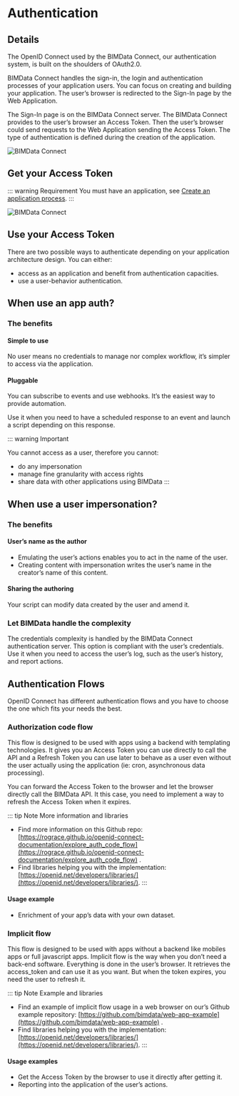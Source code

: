 # Authentication

## Details

The OpenID Connect used by the BIMData Connect, our authentication system, is built on the shoulders of OAuth2.0.

BIMData Connect handles the sign-in, the login and authentication processes of your application users. You can focus on creating and building your application. The user’s browser is redirected to the Sign-In page by the Web Application.

The Sign-In page is on the BIMData Connect server. The BIMData Connect provides to the user’s browser an Access Token. Then the user’s browser could send requests to the Web Application sending the Access Token. The type of authentication is defined during the creation of the application.

![BIMData Connect](/assets/img/api/API-BIMdata_connect.jpg)

## Get your Access Token

::: warning Requirement
You must have an application, see [Create an application process](/api/guides/application).
:::

![BIMData Connect](/assets/img/api/API-auth_flow.jpg)

## Use your Access Token

There are two possible ways to authenticate depending on your application architecture design. You can either:
- access as an application and benefit from authentication capacities.
- use a user-behavior authentication.

## When use an app auth?
### The benefits
#### Simple to use

No user means no credentials to manage nor complex workflow, it’s simpler to access via the application.

#### Pluggable

You can subscribe to events and use webhooks. It’s the easiest way to provide automation.

Use it when you need to have a scheduled response to an event and launch a script depending on this response.

::: warning Important

You cannot access as a user, therefore you cannot:
- do any impersonation
- manage fine granularity with access rights
- share data with other applications using BIMData
:::

## When use a user impersonation?
### The benefits
#### User’s name as the author

- Emulating the user’s actions enables you to act in the name of the user.
- Creating content with impersonation writes the user’s name in the creator’s name of this content.

#### Sharing the authoring
Your script can modify data created by the user and amend it.

### Let BIMData handle the complexity
The credentials complexity is handled by the BIMData Connect authentication server. This option is compliant with the user’s credentials. Use it when you need to access the user’s log, such as the user’s history, and report actions.

## Authentication Flows

OpenID Connect has different authentication flows and you have to choose the one which fits your needs the best.

### Authorization code flow

This flow is designed to be used with apps using a backend with templating technologies. It gives you an Access Token you can use directly to call the API and a Refresh Token you can use later to behave as a user even without the user actually using the application (ie: cron, asynchronous data processing).

You can forward the Access Token to the browser and let the browser directly call the BIMData API. It this case, you need to implement a way to refresh the Access Token when it expires.

::: tip Note
More information and libraries

- Find more information on this Github repo: [https://rograce.github.io/openid-connect-documentation/explore_auth_code_flow](https://rograce.github.io/openid-connect-documentation/explore_auth_code_flow) .
- Find libraries helping you with the implementation: [https://openid.net/developers/libraries/](https://openid.net/developers/libraries/).
:::

#### Usage example

- Enrichment of your app’s data with your own dataset.

### Implicit flow

This flow is designed to be used with apps without a backend like mobiles apps or full javascript apps.
Implicit flow is the way when you don’t need a back-end software. Everything is done in the user’s browser. It retrieves the access_token and can use it as you want. But when the token expires, you need the user to refresh it.

::: tip Note
Example and libraries

- Find an example of implicit flow usage in a web browser on our’s Github example repository: [https://github.com/bimdata/web-app-example](https://github.com/bimdata/web-app-example) .
- Find libraries helping you with the implementation: [https://openid.net/developers/libraries/](https://openid.net/developers/libraries/).
:::

#### Usage examples

- Get the Access Token by the browser to use it directly after getting it.
- Reporting into the application of the user’s actions.